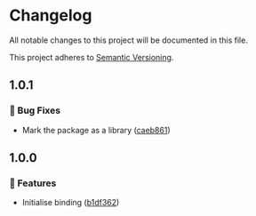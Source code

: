 # Changelog

All notable changes to this project will be documented in this file.

This project adheres to [Semantic Versioning](https://semver.org/spec/v2.0.0.html).

<!-- EasyBuild: START -->
<!-- last_commit_released: caeb861ad0d27d1d325e5a31cebf7843c4d09da6 -->
<!-- EasyBuild: END -->

## 1.0.1

### 🐞 Bug Fixes

- Mark the package as a library ([caeb861](https://github.com/easybuild-org/EasyBuild.FileSystemProvider/commit/caeb861ad0d27d1d325e5a31cebf7843c4d09da6))

## 1.0.0

### 🚀 Features

- Initialise binding ([b1df362](https://github.com/easybuild-org/EasyBuild.FileSystemProvider/commit/b1df3624b9b74f40672ba3406f8d0db6ffa3626e))
